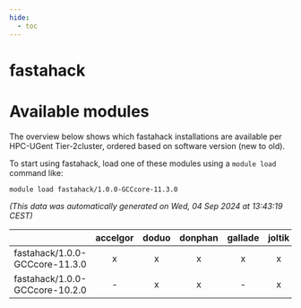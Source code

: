 ```yaml
---
hide:
  - toc
---
```


fastahack
=========

# Available modules


The overview below shows which fastahack installations are available per HPC-UGent Tier-2cluster, ordered based on software version (new to old).

To start using fastahack, load one of these modules using a `module load` command like:

```shell
module load fastahack/1.0.0-GCCcore-11.3.0
```

*(This data was automatically generated on Wed, 04 Sep 2024 at 13:43:19 CEST)*  

| |accelgor|doduo|donphan|gallade|joltik|shinx|skitty|
| :---: | :---: | :---: | :---: | :---: | :---: | :---: | :---: |
|fastahack/1.0.0-GCCcore-11.3.0|x|x|x|x|x|-|x|
|fastahack/1.0.0-GCCcore-10.2.0|-|x|x|-|x|-|x|
